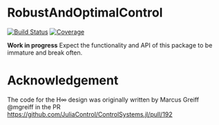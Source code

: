 # RobustAndOptimalControl

[![Build Status](https://github.com/baggepinnen/RobustAndOptimalControl.jl/workflows/CI/badge.svg)](https://github.com/baggepinnen/RobustAndOptimalControl.jl/actions)
[![Coverage](https://codecov.io/gh/baggepinnen/RobustAndOptimalControl.jl/branch/master/graph/badge.svg)](https://codecov.io/gh/baggepinnen/RobustAndOptimalControl.jl)


**Work in progress** Expect the functionality and API of this package to be immature and break often.

# Acknowledgement
The code for the H∞ design was originally written by Marcus Greiff @mgreiff in the PR https://github.com/JuliaControl/ControlSystems.jl/pull/192 